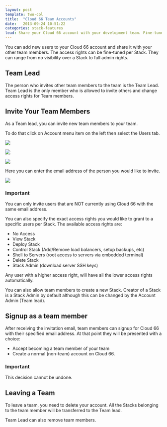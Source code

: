```yaml
---
layout: post
template: two-col
title:  "Cloud 66 Team Accounts"
date:   2013-09-24 10:51:22
categories: stack-features
lead: Share your Cloud 66 account with your development team. Fine-tune their access rights per Stack.
---
```



You can add new users to your Cloud 66 account and share it with your other team members.
The access rights can be fine-tuned per Stack. They can range from no visibility over a Stack to full admin rights.

## Team Lead
The person who invites other team members to the team is the Team Lead. Team Lead is the only member who is allowed to invite others and change access rights for Team members.

## Invite Your Team Members
As a Team lead, you can invite new team members to your team.

To do that click on Account menu item on the left then select the Users tab.

![](http://help.cloud66.com.s3.amazonaws.com/pages/account_menu.png)

![](http://help.cloud66.com.s3.amazonaws.com/pages/users_tab.png)

![](http://help.cloud66.com.s3.amazonaws.com/pages/new_user.png)

Here you can enter the email address of the person you would like to invite.

![](http://help.cloud66.com.s3.amazonaws.com/pages/new_user_form.png)

<div class="notice">
		<h3>Important</h3>
		<p>You can only invite users that are NOT currently using Cloud 66 with the same email address.</p>
</div>

You can also specify the exact access rights you would like to grant to a specific users per Stack. The available access rights are:


- No Access
- View Stack
- Deploy Stack
- Control Stack (Add/Remove load balancers, setup backups, etc)
- Shell to Servers (root access to servers via embedded terminal)
- Delete Stack
- Stack Admin (download server SSH keys)

Any user with a higher access right, will have all the lower access rights automatically.

You can also allow team members to create a new Stack. Creator of a Stack is a Stack Admin by default although this can be changed by the Account Admin (Team lead).


## Signup as a team member
After receiving the invitation email, team members can signup for Cloud 66 with their specified email address. At that point they will be presented with a choice:
- Accept becoming a team member of your team
- Create a normal (non-team) account on Cloud 66.

<div class="notice">
		<h3>Important</h3>
		<p>This decision cannot be undone.</p>
</div>

## Leaving a Team
To leave a team, you need to delete your account. All the Stacks belonging to the team member will be transferred to the Team lead.

Team Lead can also remove team members.

